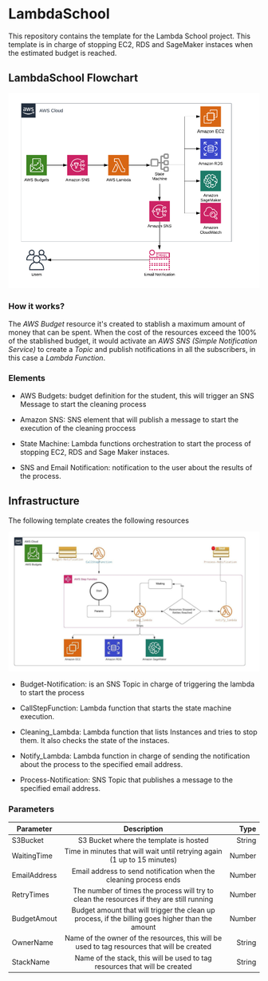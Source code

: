 # LambdaSchool

This repository contains the template for the Lambda School project. This template is in charge of stopping EC2, RDS and SageMaker instaces when the estimated budget is reached.

## LambdaSchool Flowchart

<p align="center">
  <img src="img/LambdaSchool.png"/>
</p>

### How it works?

The *AWS Budget* resource it's created to stablish a maximum amount of money that can be spent. When the cost of the resources exceed the 100% of the stablished budget, it would activate an *AWS SNS (Simple Notification Service)* to create a *Topic* and publish notifications in all the subscribers, in this case a *Lambda Function*. 


### Elements

* AWS Budgets: budget definition for the student, this will trigger an SNS Message to start the cleaning process

* Amazon SNS: SNS element that will publish a message to start the execution of the cleaning proccess

* State Machine: Lambda functions orchestration to start the process of stopping EC2, RDS and Sage Maker instaces.

* SNS and Email Notification: notification to the user about the results of the process.


## Infrastructure

The following template creates the following resources

<p align="center">
  <img src="img/Infra_Lambda_School.jpeg"/>
</p>

* Budget-Notification: is an SNS Topic in charge of triggering the lambda to start the process

* CallStepFunction: Lambda function that starts the state machine execution.

* Cleaning_Lambda: Lambda function that lists Instances and tries to stop them. It also checks the state of the instaces.

* Notify_Lambda: Lambda function in charge of sending the notification about the process to the specified email address.

* Process-Notification: SNS Topic that publishes a message to the specified email address.

### Parameters

<center>

| Parameter        | Description           | Type    |
| ------------- |:-------------:| -----:|
| S3Bucket      | S3 Bucket where the template is hosted | String |
| WaitingTime | Time in minutes that will wait until retrying again (1 up to 15 minutes)      |    Number |
| EmailAddress | Email address to send notification when the cleaning process ends     |    Number |
| RetryTimes | The number of times the process will try to clean the resources if they are still running  |    Number |
| BudgetAmout | Budget amount that will trigger the clean up process, if the billing goes higher than the amount    |    Number |
| OwnerName   | Name of the owner of the resources, this will be used to tag resources that will be created | String
| StackName   | Name of the stack, this will be used to tag resources that will be created | String


</center>

